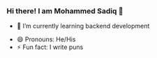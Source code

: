### Hi there! I am Mohammed Sadiq 👋

<!---- 🔭 I’m currently working on ... -->
- 🌱 I’m currently learning backend development 
<!--- 👯 I’m looking to collaborate on ...
- 🤔 I’m looking for help with ...
- 💬 Ask me about ...
- 📫 How to reach me: ...
-->
- 😄 Pronouns: He/His
- ⚡ Fun fact: I write puns



